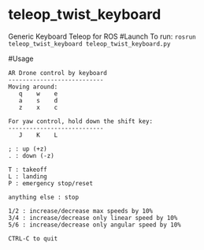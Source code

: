 # teleop_twist_keyboard
Generic Keyboard Teleop for ROS
#Launch
To run: `rosrun teleop_twist_keyboard teleop_twist_keyboard.py`

#Usage
```
AR Drone control by keyboard
---------------------------
Moving around:
   q    w    e
   a    s    d
   z    x    c

For yaw control, hold down the shift key:
---------------------------
   J    K    L

; : up (+z)
. : down (-z)

T : takeoff
L : landing
P : emergency stop/reset

anything else : stop

1/2 : increase/decrease max speeds by 10%
3/4 : increase/decrease only linear speed by 10%
5/6 : increase/decrease only angular speed by 10%

CTRL-C to quit
```

